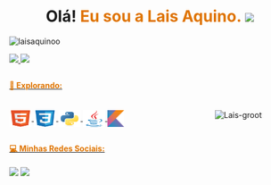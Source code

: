 <h1 align="center">  Olá!  <font color="#DF7401"> Eu sou a Lais Aquino. </font> <img height="45em"    src="https://i.pinimg.com/originals/01/00/b1/0100b1f453f08d40b40837edc6dfd20a.gif"/> </h1>
<p align="left"> <img src="https://komarev.com/ghpvc/?username=laisaquinoo&label=views&color=orange&style=flat" alt="laisaquinoo" /> </p>

  <a href="https://github.com/laisaquinoo">
  <img height="160em" src="https://github-readme-stats.vercel.app/api?username=laisaquinoo&show_icons=true&theme=great-gatsby&include_all_commits=true&count_private=true"/>
  <img height="160em" src="https://github-readme-stats.vercel.app/api/top-langs/?username=laisaquinoo&layout=compact&langs_count=16&theme=great-gatsby"/>

 ##
<div>
<h4> <font color="#DF7401" > 🧭 Explorando: </font> </h3>
<div style="display: inline_block"><br>
 <img align="center" alt="Lais-HTML" height="30" width="40" src="https://raw.githubusercontent.com/devicons/devicon/master/icons/html5/html5-original.svg">
 <img align="center" alt="Lais-CSS" height="30" width="40" src="https://raw.githubusercontent.com/devicons/devicon/master/icons/css3/css3-original.svg">
 <img align="center" alt="Lais-Python" height="30" width="40" src="https://raw.githubusercontent.com/devicons/devicon/master/icons/python/python-original.svg">
 <img align="center" alt="Lais-Java" height="30" width="40" src="https://raw.githubusercontent.com/devicons/devicon/master/icons/java/java-original.svg">
 <img align="center" alt="Lais-kotlin" height="30" width="30" src="https://raw.githubusercontent.com/devicons/devicon/master/icons/kotlin/kotlin-original.svg"> 
 <img align="right" alt="Lais-groot"  height="115" width="135" src="https://i.pinimg.com/originals/c3/13/a9/c313a953b1345a04bc4a9475dd8f021f.gif">  
</div>
  
 ##
<div> 
<h4 > <font color="#DF7401"> 💻 Minhas Redes Sociais: </font ></h3>

 <a href = "mailto: laisaquino00@gmail.com"><img src="https://img.shields.io/badge/-Gmail-%23333?style=for-the-badge&logo=gmail&logoColor=orange" target="_blank"></a>  <a  href="https://www.linkedin.com/in/lais-de-aquino-isaias-148793196/" target="_blank"><img src="https://img.shields.io/badge/-LinkedIn-%23333?style=for-the-     badge&logo=linkedin&logoColor=orange" target="_blank"></a> 
</div>

